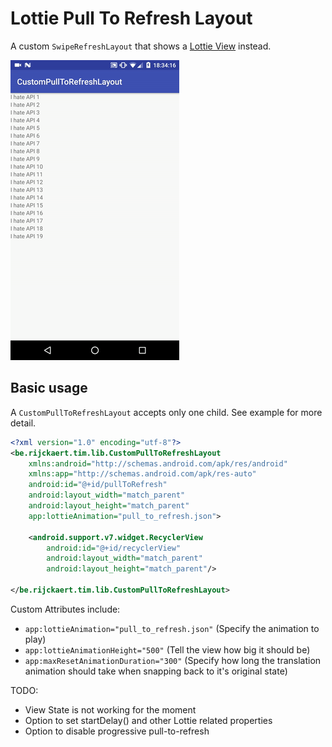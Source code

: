 # Lottie Pull To Refresh Layout

A custom `SwipeRefreshLayout` that shows a [Lottie View](https://github.com/airbnb/lottie-android) instead.

<img src="img/example.gif"></img>

## Basic usage

A `CustomPullToRefreshLayout` accepts only one child.
See example for more detail.

```xml
<?xml version="1.0" encoding="utf-8"?>
<be.rijckaert.tim.lib.CustomPullToRefreshLayout
    xmlns:android="http://schemas.android.com/apk/res/android"
    xmlns:app="http://schemas.android.com/apk/res-auto"
    android:id="@+id/pullToRefresh"
    android:layout_width="match_parent"
    android:layout_height="match_parent"
    app:lottieAnimation="pull_to_refresh.json">

    <android.support.v7.widget.RecyclerView
        android:id="@+id/recyclerView"
        android:layout_width="match_parent"
        android:layout_height="match_parent"/>

</be.rijckaert.tim.lib.CustomPullToRefreshLayout>
```

Custom Attributes include:

* `app:lottieAnimation="pull_to_refresh.json"` (Specify the animation to play)
* `app:lottieAnimationHeight="500"` (Tell the view how big it should be)
* `app:maxResetAnimationDuration="300"` (Specify how long the translation animation should take when snapping back to it's original state)

TODO:
* View State is not working for the moment
* Option to set startDelay() and other Lottie related properties
* Option to disable progressive pull-to-refresh
